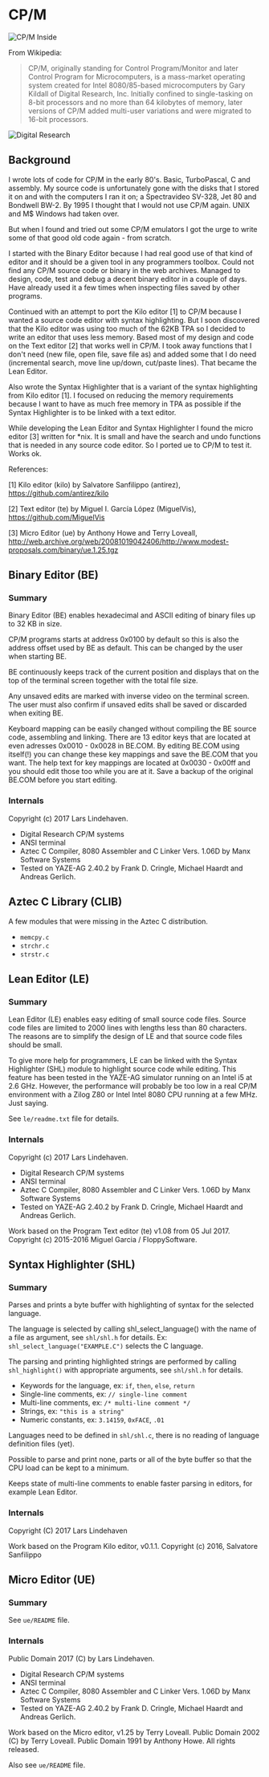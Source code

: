 # CP/M

![CP/M Inside](https://github.com/lindehaven/CP-M/blob/master/images/cpm_inside.png)

From Wikipedia:
> CP/M, originally standing for Control Program/Monitor and later Control
> Program for Microcomputers, is a mass-market operating system created for
> Intel 8080/85-based microcomputers by Gary Kildall of Digital Research, Inc.
> Initially confined to single-tasking on 8-bit processors and no more than 64
> kilobytes of memory, later versions of CP/M added multi-user variations and
> were migrated to 16-bit processors.

![Digital Research](https://github.com/lindehaven/CP-M/blob/master/images/digital_research.png)


## Background

I wrote lots of code for CP/M in the early 80's. Basic, TurboPascal, C and
assembly. My source code is unfortunately gone with the disks that I stored
it on and with the computers I ran it on; a Spectravideo SV-328, Jet 80 and 
Bondwell BW-2. By 1995 I thought that I would not use CP/M again. UNIX and M$ Windows had taken over.

But when I found and tried out some CP/M emulators I got the urge to write
some of that good old code again - from scratch.

I started with the Binary Editor because I had real good use of that kind of
editor and it should be a given tool in any programmers toolbox. Could not
find any CP/M source code or binary in the web archives. Managed to design,
code, test and debug a decent binary editor in a couple of days. Have already
used it a few times when inspecting files saved by other programs.

Continued with an attempt to port the Kilo editor [1] to CP/M because I wanted
a source code editor with syntax highlighting. But I soon discovered that the
Kilo editor was using too much of the 62KB TPA so I decided to write an editor
that uses less memory. Based most of my design and code on the Text editor [2]
that works well in CP/M. I took away functions that I don't need (new file, open
file, save file as) and added some that I do need (incremental search, move line
up/down, cut/paste lines). That became the Lean Editor.

Also wrote the Syntax Highlighter that is a variant of the syntax highlighting
from Kilo editor [1]. I focused on reducing the memory requirements because I
want to have as much free memory in TPA as possible if the Syntax Highlighter
is to be linked with a text editor.

While developing the Lean Editor and Syntax Highlighter I found the micro
editor [3] written for *nix. It is small and have the search and undo
functions that is needed in any source code editor. So I ported ue to CP/M to
test it. Works ok.

References:

  [1] Kilo editor (kilo) by Salvatore Sanfilippo (antirez), https://github.com/antirez/kilo
  
  [2] Text editor (te) by Miguel I. García López (MiguelVis), https://github.com/MiguelVis

  [3] Micro Editor (ue) by Anthony Howe and Terry Loveall,       http://web.archive.org/web/20081019042406/http://www.modest-proposals.com/binary/ue.1.25.tgz


## Binary Editor (BE)
   
### Summary

Binary Editor (BE) enables hexadecimal and ASCII editing of binary
files up to 32 KB in size.

CP/M programs starts at address 0x0100 by default so this is also
the address offset used by BE as default. This can be changed by
the user when starting BE.

BE continuously keeps track of the current position and displays
that on the top of the terminal screen together with the total file
size.

Any unsaved edits are marked with inverse video on the terminal
screen. The user must also confirm if unsaved edits shall be saved
or discarded when exiting BE.

Keyboard mapping can be easily changed without compiling the BE
source code, assembling and linking. There are 13 editor keys that
are located at even adresses 0x0010 - 0x0028 in BE.COM. By editing
BE.COM using itself(!) you can change these key mappings and save
the BE.COM that you want. The help text for key mappings are located
at 0x0030 - 0x00ff and you should edit those too while you are at it.
Save a backup of the original BE.COM before you start editing.

### Internals 

Copyright (c) 2017 Lars Lindehaven.

*   Digital Research CP/M systems
*   ANSI terminal
*   Aztec C Compiler, 8080 Assembler and C Linker Vers. 1.06D by
    Manx Software Systems
*   Tested on YAZE-AG 2.40.2 by Frank D. Cringle, Michael Haardt
    and Andreas Gerlich.


## Aztec C Library (CLIB)

A few modules that were missing in the Aztec C distribution.

*   `memcpy.c`
*   `strchr.c`
*   `strstr.c`


## Lean Editor (LE)
   
### Summary 

Lean Editor (LE) enables easy editing of small source code files.
Source code files are limited to 2000 lines with lengths less than
80 characters. The reasons are to simplify the design of LE and
that source code files should be small.

To give more help for programmers, LE can be linked with the
Syntax Highlighter (SHL) module to highlight source code while
editing. This feature has been tested in the YAZE-AG simulator
running on an Intel i5 at 2.6 GHz. However, the performance will
probably be too low in a real CP/M environment with a Zilog Z80 or
Intel Intel 8080 CPU running at a few MHz. Just saying.

See `le/readme.txt` file for details.

### Internals

Copyright (c) 2017 Lars Lindehaven.

*   Digital Research CP/M systems
*   ANSI terminal
*   Aztec C Compiler, 8080 Assembler and C Linker Vers. 1.06D by
    Manx Software Systems
*   Tested on YAZE-AG 2.40.2 by Frank D. Cringle, Michael Haardt
    and Andreas Gerlich.

Work based on the Program Text editor (te) v1.08 from 05 Jul 2017.
Copyright (c) 2015-2016 Miguel Garcia / FloppySoftware.


## Syntax Highlighter (SHL)

### Summary

Parses and prints a byte buffer with highlighting of syntax for the
selected language.

The language is selected by calling shl_select_language() with the name
of a file as argument, see `shl/shl.h` for details.
Ex: `shl_select_language("EXAMPLE.C")` selects the C language.

The parsing and printing highlighted strings are performed by calling
`shl_highlight()` with appropriate arguments, see `shl/shl.h` for details.

*   Keywords for the language, ex: `if`, `then`, `else`, `return`
*   Single-line comments, ex: `// single-line comment`
*   Multi-line comments, ex: `/* multi-line comment */`
*   Strings, ex: `"this is a string"`
*   Numeric constants, ex: `3.14159`, `0xFACE`, `.01`

Languages need to be defined in `shl/shl.c`, there is no reading of
language definition files (yet).

Possible to parse and print none, parts or all of the byte buffer so that
the CPU load can be kept to a minimum.

Keeps state of multi-line comments to enable faster parsing in editors,
for example Lean Editor.

### Internals

Copyright (C) 2017 Lars Lindehaven

Work based on the Program Kilo editor, v0.1.1.
Copyright (c) 2016, Salvatore Sanfilippo <antirez at gmail dot com>

## Micro Editor (UE)

### Summary 

See `ue/README` file.

### Internals 

Public Domain 2017 (C) by Lars Lindehaven.

*   Digital Research CP/M systems
*   ANSI terminal
*   Aztec C Compiler, 8080 Assembler and C Linker Vers. 1.06D by
    Manx Software Systems
*   Tested on YAZE-AG 2.40.2 by Frank D. Cringle, Michael Haardt
    and Andreas Gerlich.

Work based on the Micro editor, v1.25 by Terry Loveall.
Public Domain 2002 (C) by Terry Loveall.
Public Domain 1991 by Anthony Howe.  All rights released.

Also see `ue/README` file.
